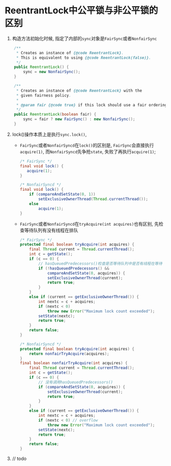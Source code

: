 # ReentrantLock中公平锁与非公平锁的区别



1.  构造方法初始化时候, 指定了内部的`sync`对象是`FairSync`或者`NonfairSync`

   ```java
       /**
        * Creates an instance of {@code ReentrantLock}.
        * This is equivalent to using {@code ReentrantLock(false)}.
        */
       public ReentrantLock() {
           sync = new NonfairSync();
       }
   
       /**
        * Creates an instance of {@code ReentrantLock} with the
        * given fairness policy.
        *
        * @param fair {@code true} if this lock should use a fair ordering policy
        */
       public ReentrantLock(boolean fair) {
           sync = fair ? new FairSync() : new NonfairSync();
       }	
   ```

   

2. lock()操作本质上是执行`sync.lock()`,

   - `FairSync`或者`NonfairSyncd`在`lock()`的区别是, `FairSync`会直接执行`acquire(1)`, 而`NonfairSyncd`先争抢`state`, 失败了再执行`acquire(1)`;

     ```java
     /* FairSync */
     final void lock() {
     	acquire(1);
     }
     
     /* NonfairSyncd */
     final void lock() {
         if (compareAndSetState(0, 1))
             setExclusiveOwnerThread(Thread.currentThread());
         else
             acquire(1);
     }
     ```

     

   - `FairSync`或者`NonfairSyncd`在`tryAcquire(int acquires)`也有区别, 先检查等待队列有没有线程在排队

     ```java
     /* FairSync */
     protected final boolean tryAcquire(int acquires) {
         final Thread current = Thread.currentThread();
         int c = getState();
         if (c == 0) {
             // hasQueuedPredecessors()检查是否等待队列中是否有线程在等待
             if (!hasQueuedPredecessors() &&
                 compareAndSetState(0, acquires)) {
                 setExclusiveOwnerThread(current);
                 return true;
             }
         }
         else if (current == getExclusiveOwnerThread()) {
             int nextc = c + acquires;
             if (nextc < 0)
                 throw new Error("Maximum lock count exceeded");
             setState(nextc);
             return true;
         }
         return false;
     }
     
     /* NonfairSyncd */
     protected final boolean tryAcquire(int acquires) {
         return nonfairTryAcquire(acquires);
     }
     final boolean nonfairTryAcquire(int acquires) {
         final Thread current = Thread.currentThread();
         int c = getState();
         if (c == 0) {
             // 没有调用hasQueuedPredecessors()
             if (compareAndSetState(0, acquires)) {
                 setExclusiveOwnerThread(current);
                 return true;
             }
         }
         else if (current == getExclusiveOwnerThread()) {
             int nextc = c + acquires;
             if (nextc < 0) // overflow
                 throw new Error("Maximum lock count exceeded");
             setState(nextc);
             return true;
         }
         return false;
     }
     ```

     

   

3.  // todo